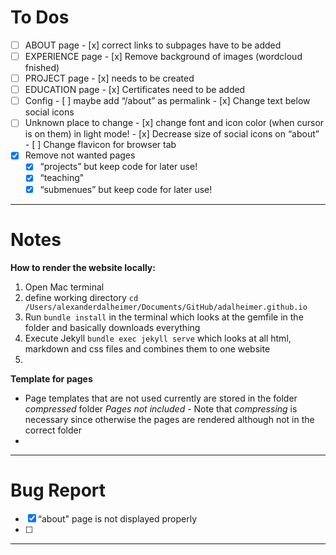# To Dos
- [ ] ABOUT page
      - [x] correct links to subpages have to be added 
- [ ] EXPERIENCE page
      - [x] Remove background of images (wordcloud fnished)
- [ ] PROJECT page
      - [x] needs to be created
- [ ] EDUCATION page
      - [x] Certificates need to be added
- [ ] Config
      - [ ] maybe add “/about” as permalink 
      - [x] Change text below social icons
- [ ] Unknown place to change
      - [x] change font and icon color (when cursor is on them) in light mode!
      - [x] Decrease size of social icons on “about” 
      - [ ] Change flavicon for browser tab
- [x]  Remove not wanted pages
      - [x]  “projects” but keep code for later use!
      - [x] “teaching"
      - [x] “submenues” but keep code for later use!

___

# Notes
**How to render the website locally:**
1. Open Mac terminal
2. define working directory `cd /Users/alexanderdalheimer/Documents/GitHub/adalheimer.github.io`
3. Run `bundle install` in the terminal which looks at the gemfile in the folder and basically downloads everything
4. Execute Jekyll `bundle exec jekyll serve` which looks at all html, markdown and css files and combines them to one website
5. 

**Template for pages**
- Page templates that are not used currently are stored in the folder *compressed* folder *Pages not included* 
      -  Note that *compressing* is necessary since otherwise the pages are rendered although not in the correct folder
- 
___

# Bug Report
- [x] “about" page is not displayed properly 
- [ ] 
___